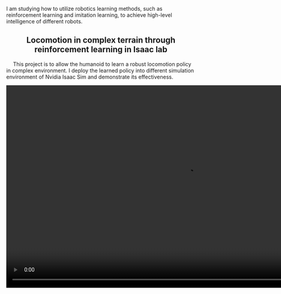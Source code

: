 I am studying how to utilize robotics learning methods, such as reinforcement learning and imitation learning, to achieve high-level intelligence of different robots.

<center><h2 id="rampage">Locomotion in complex terrain through reinforcement learning in Isaac lab</h2></center>
<p> &emsp;  This project is to allow the humanoid to learn a robust locomotion policy in complex environment. I deploy the learned policy into different simulation environment of Nvidia Isaac Sim and demonstrate its effectiveness.</p>
<!-- <video id="video" controls="" preload="none">
      <source id="mp4" src="../files/coordination.mp4" type="video/mp4">
</videos> -->
<video width="960" height="540" controls style="width= 100%; height=100%; object-fit: fill">
  <source src="../files/tie.mp4" type="video/mp4">
</video>
<br>